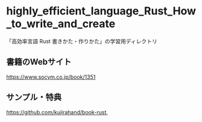 # highly_efficient_language_Rust_How_to_write_and_create
「高効率言語 Rust 書きかた・作りかた」の学習用ディレクトリ
## 書籍のWebサイト
https://www.socym.co.jp/book/1351
## サンプル・特典
https://github.com/kujirahand/book-rust,